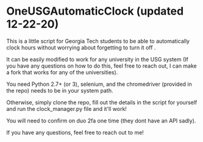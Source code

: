 # OneUSGAutomaticClock (updated 12-22-20)
This is a little script for Georgia Tech students to be able to automatically clock hours without worrying about forgetting to turn it off .

It can be easily modified to work for any university in the USG system 
(If you have any questions on how to do this, feel free to reach out, I can make a fork that works for any of the universities). 

You need Python 2.7+ (or 3), selenium, and the chromedriver (provided in the repo) needs to be in your system path.

Otherwise, simply clone the repo, fill out the details in the script for yourself and run the clock_manager.py file and it'll work!

You will need to confirm on duo 2fa one time (they dont have an API sadly).

If you have any questions, feel free to reach out to me!

